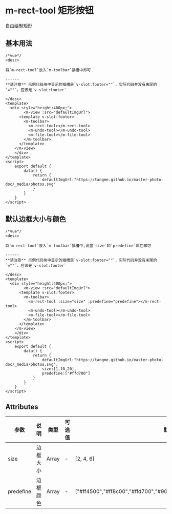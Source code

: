 # m-rect-tool 矩形按钮
自由绘制矩形

## 基本用法
```vue
/*vue*/
<desc>

将`m-rect-tool`放入`m-toolbar`插槽中即可

------
**请注意** 示例代码块中显示的插槽是`v-slot:footer=""`，实际代码并没有末尾的`=""`，应该是`v-slot:footer`

</desc>
<template>
  <div style="height:400px;">
	 	<m-view :src="defaultImgUrl">
      <template v-slot:footer>
        <m-toolbar>
          <m-rect-tool></m-rect-tool>
          <m-undo-tool></m-undo-tool>
          <m-file-tool></m-file-tool>
        </m-toolbar>
      </template>
    </m-view>
	</div>
</template>
<script>
	export default {
		data() {
			return {
				defaultImgUrl:"https://tangme.github.io/master-photo-doc/_media/photos.svg"
			}
		}
	}
</script>
```

## 默认边框大小与颜色
```vue
/*vue*/
<desc>

将`m-rect-tool`放入`m-toolbar`插槽中,设置`size`和`predefine`属性即可

------
**请注意** 示例代码块中显示的插槽是`v-slot:footer=""`，实际代码并没有末尾的`=""`，应该是`v-slot:footer`

</desc>
<template>
  <div style="height:400px;">
	 	<m-view :src="defaultImgUrl">
      <template v-slot:footer>
        <m-toolbar>
          <m-rect-tool :size="size" :predefine="predefine"></m-rect-tool>
          <m-undo-tool></m-undo-tool>
          <m-file-tool></m-file-tool>
        </m-toolbar>
      </template>
    </m-view>
	</div>
</template>
<script>
	export default {
		data() {
			return {
				defaultImgUrl:"https://tangme.github.io/master-photo-doc/_media/photos.svg",
				size:[1,10,20],
				predefine:["#ffd700"]
			}
		}
	}
</script>
```


## Attributes
| 参数      | 说明     | 类型  | 可选值 | 默认值                                                       |
| --------- | -------- | ----- | ------ | ------------------------------------------------------------ |
| size      | 边框大小 | Array | -      | [2, 4, 6]                                                    |
| predefine | 边框颜色 | Array | -      | ["#ff4500","#ff8c00","#ffd700","#90ee90","#00ced1","#1e90ff","#c71585"] |